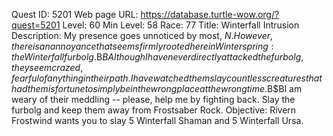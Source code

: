 Quest ID: 5201
Web page URL: https://database.turtle-wow.org/?quest=5201
Level: 60
Min Level: 58
Race: 77
Title: Winterfall Intrusion
Description: My presence goes unnoticed by most, $N. However, there is an annoyance that seems firmly rooted here in Winterspring: the Winterfall furbolg.$B$BAlthough I have never directly attacked the furbolg, they seem crazed, fearful of anything in their path. I have watched them slay countless creatures that had the misfortune to simply be in the wrong place at the wrong time.$B$BI am weary of their meddling -- please, help me by fighting back. Slay the furbolg and keep them away from Frostsaber Rock.
Objective: Rivern Frostwind wants you to slay 5 Winterfall Shaman and 5 Winterfall Ursa.
